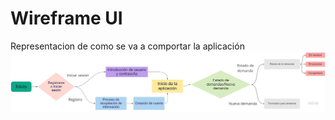 # Wireframe UI
Representacion de como se va a comportar la aplicación
![Wireframe UI](https://github.com/SaulRodriguezT/IntroFrontEndLaunchX/blob/a0c3ebe3527f27c4e64ff10af8fb0f42e71057f9/UI/My%20First%20Board.jpg)
